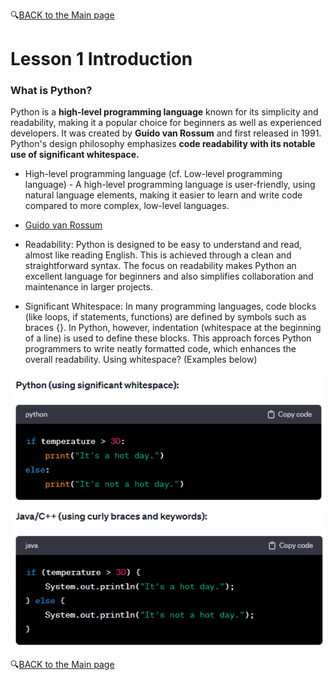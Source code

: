 🔍[BACK to the Main page](https://github.com/MK316/Coding4ET/blob/main/README.md)

# Lesson 1 Introduction

### What is Python?

Python is a **high-level programming language** known for its simplicity and readability, making it a popular choice for beginners as well as experienced developers. It was created by **Guido van Rossum** and first released in 1991. Python's design philosophy emphasizes **code readability with its notable use of significant whitespace.**

* High-level programming language (cf. Low-level programming language) - A high-level programming language is user-friendly, using natural language elements, making it easier to learn and write code compared to more complex, low-level languages.
* [Guido van Rossum](https://gvanrossum.github.io/)
* Readability: Python is designed to be easy to understand and read, almost like reading English. This is achieved through a clean and straightforward syntax. The focus on readability makes Python an excellent language for beginners and also simplifies collaboration and maintenance in larger projects.

* Significant Whitespace: In many programming languages, code blocks (like loops, if statements, functions) are defined by symbols such as braces {}. In Python, however, indentation (whitespace at the beginning of a line) is used to define these blocks. This approach forces Python programmers to write neatly formatted code, which enhances the overall readability. Using whitespace? (Examples below)

![](https://github.com/MK316/Coding4ET/raw/main/images/whitespace1.png)
![](https://github.com/MK316/Coding4ET/raw/main/images/whitespace2.png)


🔍[BACK to the Main page](https://github.com/MK316/Coding4ET/blob/main/README.md)
